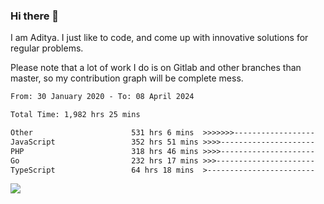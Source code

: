 ### Hi there 👋

I am Aditya. I just like to code, and come up with innovative solutions for regular problems.

Please note that a lot of work I do is on Gitlab and other branches than master, so my contribution graph will be complete mess.

<!--START_SECTION:waka-->

```txt
From: 30 January 2020 - To: 08 April 2024

Total Time: 1,982 hrs 25 mins

Other                      531 hrs 6 mins  >>>>>>>------------------   26.79 %
JavaScript                 352 hrs 51 mins >>>>---------------------   17.80 %
PHP                        318 hrs 46 mins >>>>---------------------   16.08 %
Go                         232 hrs 17 mins >>>----------------------   11.72 %
TypeScript                 64 hrs 18 mins  >------------------------   03.24 %
```

<!--END_SECTION:waka-->

![](https://komarev.com/ghpvc/?username=BrainBuzzer)
